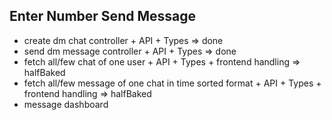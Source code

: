 ## Enter Number Send Message

- create dm chat controller + API + Types => done
- send dm message controller + API + Types => done
- fetch all/few chat of one user + API + Types + frontend handling => halfBaked
- fetch all/few message of one chat in time sorted format + API + Types + frontend handling => halfBaked
- message dashboard
